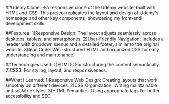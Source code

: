 ##Udemy Clone:
->A responsive clone of the Udemy website, built with HTML and CSS. This project replicates the layout and design of Udemy's homepage and other key components, showcasing my front-end development skills.

##Features:
1)Responsive Design: The layout adjusts seamlessly across desktops, tablets, and smartphones.
2)User-Friendly Navigation: Includes a header with dropdown menus and a detailed footer, similar to the original website.
3)lean Code: Well-structured HTML and organized CSS for easy understanding and maintenance.

##Technologies Used:
1)HTML5: For structuring the content semantically.
2)CSS3: For styling, layout, and responsiveness.

##What I Learned:
1)Responsive Web Design: Creating layouts that work smoothly on different devices.
2)CSS Organization: Writing maintainable and scalable styles.
3)HTML Semantics: Using appropriate tags for better accessibility and SEO.
